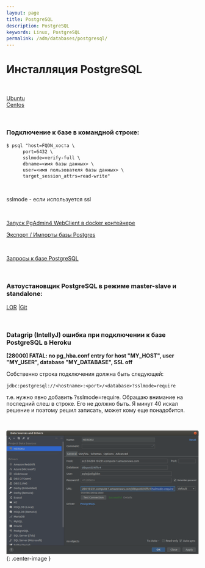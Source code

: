 ```yaml
---
layout: page
title: PostgreSQL
description: PostgreSQL
keywords: Linux, PostgreSQL
permalink: /adm/databases/postgresql/
---
```


# Инсталляция PostgreSQL

<br/>

[Ubuntu](/adm/databases/postgresql/setup/ubuntu/)  
[Centos](/adm/databases/postgresql/setup/centos/)

<br/>

### Подключение к базе в командной строке:

```
$ psql "host=FQDN_хоста \
      port=6432 \
      sslmode=verify-full \
      dbname=<имя базы данных> \
      user=<имя пользователя базы данных> \
      target_session_attrs=read-write"
```

<br/>

sslmode - если используется ssl

<br/>

[Запуск PgAdmin4 WebClient в docker контейнере](/adm/databases/postgresql/pgadmin/)

[Экспорт / Импорты базы Postgres](/adm/databases/postgresql/export-import/)

<br/>

[Запросы к базе PostgreSQL](/adm/databases/postgresql/queries/)

<br/>

### Автоустановщик PostgreSQL в режиме master-slave и standalone:

<a href="https://www.linux.org.ru/news/opensource/15245410">LOR</a> |<a href="https://github.com/Anton-PG/pgsql-for-you">Git</a>

<br/>

### Datagrip (IntellyJ) ошибка при подключении к базе PostgreSQL в Heroku

**[28000] FATAL: no pg_hba.conf entry for host "MY_HOST", user "MY_USER", database "MY_DATABASE", SSL off**

Собственно строка подключения должна быть следующей:

    jdbc:postgresql://<hostname>:<port>/<database>?sslmode=require

т.е. нужно явно добавить ?sslmode=require. Обращаю внимание на последний слеш в строке. Его не должно быть. Я минут 40 искал решение и поэтому решил записать, может кому еще понадобится.

<br/>

![no pg_hba.conf entry for host](/img/adm/databases/postgresql/datagrip-postgresql-heroku.png 'no pg_hba.conf entry for host'){: .center-image }
